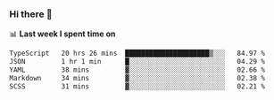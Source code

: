 ### Hi there 👋

<!--
**DBvc/DBvc** is a ✨ _special_ ✨ repository because its `README.md` (this file) appears on your GitHub profile.

Here are some ideas to get you started:

- 🔭 I’m currently working on ...
- 🌱 I’m currently learning ...
- 👯 I’m looking to collaborate on ...
- 🤔 I’m looking for help with ...
- 💬 Ask me about ...
- 📫 How to reach me: ...
- 😄 Pronouns: ...
- ⚡ Fun fact: ...
-->

📊 **Last week I spent time on**
<!--START_SECTION:waka-->

```txt
TypeScript   20 hrs 26 mins  █████████████████████▒░░░   84.97 %
JSON         1 hr 1 min      █░░░░░░░░░░░░░░░░░░░░░░░░   04.29 %
YAML         38 mins         ▓░░░░░░░░░░░░░░░░░░░░░░░░   02.66 %
Markdown     34 mins         ▓░░░░░░░░░░░░░░░░░░░░░░░░   02.38 %
SCSS         31 mins         ▓░░░░░░░░░░░░░░░░░░░░░░░░   02.21 %
```

<!--END_SECTION:waka-->
